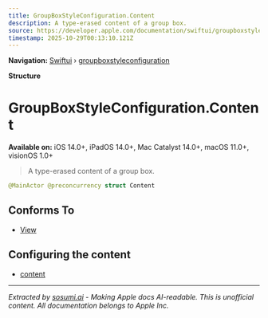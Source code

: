 ```yaml
---
title: GroupBoxStyleConfiguration.Content
description: A type-erased content of a group box.
source: https://developer.apple.com/documentation/swiftui/groupboxstyleconfiguration/content-swift.struct
timestamp: 2025-10-29T00:13:10.121Z
---
```


**Navigation:** [Swiftui](/documentation/swiftui) › [groupboxstyleconfiguration](/documentation/swiftui/groupboxstyleconfiguration)

**Structure**

# GroupBoxStyleConfiguration.Content

**Available on:** iOS 14.0+, iPadOS 14.0+, Mac Catalyst 14.0+, macOS 11.0+, visionOS 1.0+

> A type-erased content of a group box.

```swift
@MainActor @preconcurrency struct Content
```

## Conforms To

- [View](/documentation/swiftui/view)

## Configuring the content

- [content](/documentation/swiftui/groupboxstyleconfiguration/content-swift.property)

---

*Extracted by [sosumi.ai](https://sosumi.ai) - Making Apple docs AI-readable.*
*This is unofficial content. All documentation belongs to Apple Inc.*
